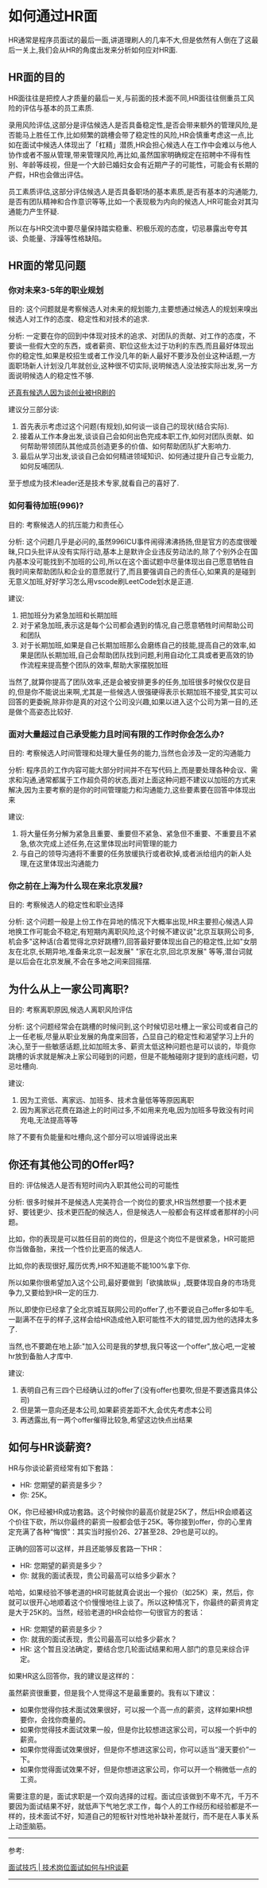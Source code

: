 # 如何通过HR面



HR通常是程序员面试的最后一面,讲道理刷人的几率不大,但是依然有人倒在了这最后一关上,我们会从HR的角度出发来分析如何应对HR面.

## HR面的目的

HR面往往是把控人才质量的最后一关,与前面的技术面不同,HR面往往侧重员工风险的评估与基本的员工素质.

录用风险评估,这部分是评估候选人是否具备稳定性,是否会带来额外的管理风险,是否能马上胜任工作,比如频繁的跳槽会带了稳定性的风险,HR会慎重考虑这一点,比如在面试中候选人体现出了「杠精」潜质,HR会担心候选人在工作中会难以与他人协作或者不服从管理,带来管理风险,再比如,虽然国家明确规定在招聘中不得有性别、年龄等歧视，但是一个大龄已婚妇女会有近期产子的可能性，可能会有长期的产假，HR也会做出评估。

员工素质评估,这部分评估候选人是否具备职场的基本素质,是否有基本的沟通能力,是否有团队精神和合作意识等等,比如一个表现极为内向的候选人,HR可能会对其沟通能力产生怀疑.

所以在与HR交流中要尽量保持踏实稳重、积极乐观的态度，切忌暴露出夸夸其谈、负能量、浮躁等性格缺陷。

## HR面的常见问题

### 你对未来3-5年的职业规划

目的: 这个问题就是考察候选人对未来的规划能力,主要想通过候选人的规划来嗅出候选人对工作的态度、稳定性和对技术的追求.

分析: 一定要在你的回到中体现对技术的追求、对团队的贡献、对工作的态度，不要谈一些假大空的东西，或者薪资、职位这些太过于功利的东西,而且最好体现出你的稳定性,如果是校招生或者工作没几年的新人最好不要涉及创业这种话题,一方面职场新人计划没几年就创业,这种很不切实际,说明候选人没法按实际出发,另一方面说明候选人的稳定性不够.

[还真有候选人因为谈创业被HR刷的](https://www.zhihu.com/question/29913345/answer/100210163)

建议分三部分谈: 

1. 首先表示考虑过这个问题(有规划),如何谈一谈自己的现状(结合实际).
2. 接着从工作本身出发,谈谈自己会如何出色完成本职工作,如何对团队贡献、如何帮助带领团队其他成员创造更多的价值、如何帮助团队扩大影响力.
3. 最后从学习出发,谈谈自己会如何精进领域知识、如何通过提升自己专业能力,如何反哺团队.

至于想成为技术leader还是技术专家,就看自己的喜好了.

### 如何看待加班(996)?

目的: 考察候选人的抗压能力和责任心

分析: 这个问题几乎是必问的,虽然996ICU事件闹得沸沸扬扬,但是官方的态度很暧昧,只口头批评从没有实际行动,基本上是默许企业违反劳动法的,除了个别外企在国内基本没可能找到不加班的公司,所以在这个面试题中尽量体现出自己愿意牺牲自我时间来帮助团队和企业的意愿就行了,而且要强调自己的责任心,如果真的是碰到无意义加班,好好学习怎么用vscode刷LeetCode划水是正道.

建议:

1. 把加班分为紧急加班和长期加班
2. 对于紧急加班,表示这是每个公司都会遇到的情况,自己愿意牺牲时间帮助公司和团队
3. 对于长期加班,如果是自己长期加班那么会磨练自己的技能,提高自己的效率,如果是团队长期加班,自己会帮助团队找到问题,利用自动化工具或者更高效的协作流程来提高整个团队的效率,帮助大家摆脱加班

当然了,就算你提高了团队效率,还是会被安排更多的任务,加班很多时候仅仅是目的,但是你不能说出来啊,尤其是一些候选人很强硬得表示长期加班不接受,其实可以回答的更委婉,除非你是真的对这个公司没兴趣,如果以进入这个公司为第一目的,还是做个高姿态比较好.

### 面对大量超过自己承受能力且时间有限的工作时你会怎么办?

目的: 考察候选人时间管理和处理大量任务的能力,当然也会涉及一定的沟通能力

分析: 程序员的工作内容可能大部分时间并不在写代码上,而是要处理各种会议、需求和沟通,通常都属于工作超负荷的状态,面对上面这种问题不建议以加班的方式来解决,因为主要考察的是你的时间管理能力和沟通能力,这些要素要在回答中体现出来

建议:

1. 将大量任务分解为紧急且重要、重要但不紧急、紧急但不重要、不重要且不紧急,依次完成上述任务,在这里体现出时间管理的能力
2. 与自己的领导沟通将不重要的任务放缓执行或者砍掉,或者派给组内的新人处理,在这里体现出沟通能力

### 你之前在上海为什么现在来北京发展?

目的: 考察候选人的稳定性和职业选择

分析: 这个问题一般是上份工作在异地的情况下大概率出现,HR主要担心候选人异地换工作可能会不稳定,有短期内离职风险,这个时候不建议说"北京互联网公司多,机会多"这种话(合着觉得北京好跳槽?),回答最好要体现出自己的稳定性,比如"女朋友在北京,长期异地,准备来北京一起发展" "家在北京,回北京发展" 等等,潜台词就是以后会在北京发展,不会在多地之间来回摇摆.

## 为什么从上一家公司离职?

目的: 考察离职原因,候选人离职风险评估

分析: 这个问题经常会在跳槽的时候问到,这个时候切忌吐槽上一家公司或者自己的上一任老板,尽量从职业发展的角度来回答，凸显自己的稳定性和渴望学习上升的决心,至于一些敏感话题,比如加班太多、薪资太低这种问题也是可以谈的，毕竟你跳槽的诉求就是解决上家公司碰到的问题，但是不能触碰刚才提到的底线问题，切忌吐槽向.

建议:

1. 因为工资低、离家远、加班多、技术含量低等等原因离职
2. 因为离家远花费在路途上的时间过多,不如用来充电,因为加班多导致没有时间充电,无法提高等等

除了不要有负能量和吐槽向,这个部分可以坦诚得说出来

## 你还有其他公司的Offer吗?

目的: 评估候选人是否有短时间内入职其他公司的可能性

分析: 很多时候并不是候选人完美符合一个岗位的要求,HR当然想要一个技术更好、要钱更少、技术更匹配的候选人，但是候选人一般都会有这样或者那样的小问题。

比如，你的表现是可以胜任目前的岗位的，但是这个岗位不是很紧急，HR可能把你当做备胎，来找一个性价比更高的候选人.

比如,你的表现很好,履历优秀,HR不知道能不能100%拿下你.

所以如果你很希望加入这个公司,最好要做到「欲擒故纵」,既要体现自身的市场竞争力,又要给到HR一定的压力.

所以,即使你已经拿了全北京城互联网公司的offer了,也不要说自己offer多如牛毛,一副满不在乎的样子,这样会给HR造成他入职可能性不大的错觉,因为他的选择太多了.

当然,也不要跪在地上舔:"加入公司是我的梦想,我只等这一个offer",放心吧,一定被hr放到备胎人才库中.

建议:

1. 表明自己有三四个已经确认过的offer了(没有offer也要吹,但是不要透露具体公司)
2. 但是第一意向还是本公司,如果薪资差距不大,会优先考虑本公司
3. 再透露出,有一两个offer催得比较急,希望这边快点出结果

## 如何与HR谈薪资?

HR与你谈论薪资经常有如下套路：

* HR: 您期望的薪资是多少？
* 你: 25K。

OK，你已经被HR成功套路。这个时候你的最高价就是25K了，然后HR会顺着这个价往下砍，所以你最终的薪资一般都会低于25K。等你接到offer，你的心里肯定充满了各种“悔恨”：其实当时报价26、27甚至28、29也是可以的。

正确的回答可以这样，并且还能够反套路一下HR：

* HR: 您期望的薪资是多少？
* 你: 就我的面试表现，贵公司最高可以给多少薪水？

哈哈，如果经验不够老道的HR可能就真会说出一个报价（如25K）来，然后，你就可以很开心地顺着这个价慢慢地往上谈了。所以这种情况下，你最终的薪资肯定是大于25K的。当然，经验老道的HR会给你一句很官方的套话：

* HR: 您期望的薪资是多少？
* 你: 就我的面试表现，贵公司最高可以给多少薪水？
* HR: 这个暂且没法确定，要结合您几轮面试结果和用人部门的意见来综合评定。

如果HR这么回答你，我的建议是这样的：

虽然薪资很重要，但是我个人觉得这不是最重要的。我有以下建议：

* 如果你觉得你技术面试效果很好，可以报一个高一点的薪资，这样如果HR想要你，会找你商量的。
* 如果你觉得技术面试效果一般，但是你比较想进这家公司，可以报一个折中的薪资。
* 如果你觉得面试效果很好，但是你不想进这家公司，你可以适当“漫天要价”一下。
* 如果你觉得面试效果不好，但是你想进这家公司，你可以开一个稍微低一点的工资。

需要注意的是，面试求职是一个双向选择的过程。面试应该做到不卑不亢，千万不要因为面试结果不好，就低声下气地乞求工作，每个人的工作经历和经验都是不一样的，技术面试不好，知道自己的短板针对性地补缺补差就行，而不是在人事关系上动歪脑筋。

---

参考:

[面试技巧 | 技术岗位面试如何与HR谈薪](https://zhuanlan.zhihu.com/p/50657715)

---

 
